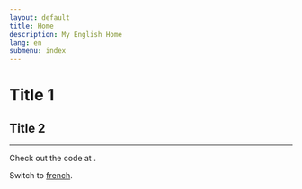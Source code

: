 ```yaml
---
layout: default
title: Home
description: My English Home
lang: en
submenu: index
---
```


# Title 1

## Title 2
---

Check out the code at <i class="fa fa-github" aria-hidden="true"></i>.

Switch to [french](index-fr.html).
